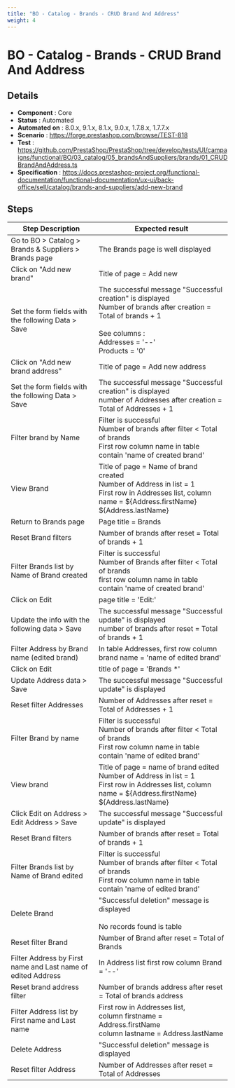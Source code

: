```yaml
---
title: "BO - Catalog - Brands - CRUD Brand And Address"
weight: 4
---
```


# BO - Catalog - Brands - CRUD Brand And Address
## Details
* **Component** : Core
* **Status** : Automated
* **Automated on** : 8.0.x, 9.1.x, 8.1.x, 9.0.x, 1.7.8.x, 1.7.7.x
* **Scenario** : https://forge.prestashop.com/browse/TEST-818
* **Test** : https://github.com/PrestaShop/PrestaShop/tree/develop/tests/UI/campaigns/functional/BO/03_catalog/05_brandsAndSuppliers/brands/01_CRUDBrandAndAddress.ts
* **Specification** : https://docs.prestashop-project.org/functional-documentation/functional-documentation/ux-ui/back-office/sell/catalog/brands-and-suppliers/add-new-brand

## Steps
| Step Description | Expected result |
| ----- | ----- |
| Go to BO > Catalog > Brands & Suppliers > Brands page | The Brands page is well displayed |
| Click on "Add new brand" | Title of page = Add new |
| Set the form fields with the following Data > Save | The successful message "Successful creation" is displayed<br>Number of brands after creation = Total of brands + 1<br><br>See columns :<br>Addresses = '--'<br> Products = '0' |
| Click on "Add new brand address" | Title of page = Add new address |
| Set the form fields with the following Data > Save | The successful message "Successful creation" is displayed<br>number of Addresses after creation = Total of Addresses + 1 |
| Filter brand by Name | Filter is successful <br>Number of brands after filter < Total of brands<br>First row column name in table contain 'name of created brand' |
| View Brand | Title of page = Name of brand created<br>Number of Address in list = 1<br>First row in Addresses list, column name = ${Address.firstName} ${Address.lastName} |
| Return to Brands page | Page title = Brands |
| Reset Brand filters | Number of brands after reset = Total of brands + 1 |
| Filter Brands list by Name of Brand created | Filter is successful <br>Number of Brands after filter < Total of brands<br>first row column name in table contain 'name of created brand' |
| Click on Edit | page title = 'Edit:' |
| Update the info with the following data > Save | The successful message "Successful update" is displayed<br>number of brands after reset = Total of brands + 1 |
| Filter Address by Brand name (edited brand) | In table Addresses, first row column brand name = 'name of edited brand' |
| Click on Edit | title of page = 'Brands *' |
| Update Address data > Save | The successful message "Successful update" is displayed |
| Reset filter Addresses | Number of Addresses after reset = Total of Addresses + 1 |
| Filter Brand by name | Filter is successful <br>Number of brands after filter < Total of brands<br>First row column name in table contain 'name of edited brand' |
| View brand | Title of page = name of brand edited<br>Number of Address in list = 1<br>First row in Addresses list, column name = ${Address.firstName} ${Address.lastName} |
| Click Edit on Address > Edit Address > Save | The successful message "Successful update" is displayed |
| Reset Brand filters | Number of brands after reset = Total of brands + 1 |
| Filter Brands list by Name of Brand edited | Filter is successful <br>Number of brands after filter < Total of brands<br>First row column name in table contain 'name of edited brand' |
| Delete Brand | "Successful deletion" message is displayed<br><br>No records found is table |
| Reset filter Brand | Number of Brand after reset = Total of Brands |
| Filter Address by First name and Last name of edited Address | In Address list first row column Brand = '--' |
| Reset brand address filter | Number of brands address after reset = Total of brands address |
| Filter Address list by First name and Last name | First row in Addresses list, <br>column firstname = Address.firstName<br>column lastname = Address.lastName |
| Delete Address | "Successful deletion" message is displayed |
| Reset filter Address | Number of Addresses after reset = Total of Addresses |
